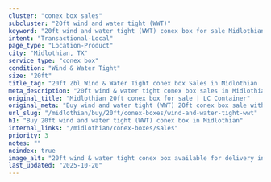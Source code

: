 ```yaml
---
cluster: "conex box sales"
subcluster: "20ft wind and water tight (WWT)"
keyword: "20ft wind and water tight (WWT) conex box for sale Midlothian, TX"
intent: "Transactional-Local"
page_type: "Location-Product"
city: "Midlothian, TX"
service_type: "conex box"
condition: "Wind & Water Tight"
size: "20ft"
title_tag: "20ft Zbl Wind & Water Tight conex box Sales in Midlothian | LC Container"
meta_description: "20ft wind & water tight conex box sales in Midlothian. Fast delivery, competitive pricing. Serving conex boxes area. Quote ID: WE0. Call (214) 524-4168 for your free quote today."
original_title: "Midlothian 20ft conex box for sale | LC Container"
original_meta: "Buy wind and water tight (WWT) 20ft conex box sale with local delivery in Midlothian, TX. LC Container — local Since 2003. Request a fast quote today."
url_slug: "/midlothian/buy/20ft/conex-boxes/wind-and-water-tight-wwt"
h1: "Buy 20ft wind and water tight (WWT) conex box in Midlothian"
internal_links: "/midlothian/conex-boxes/sales"
priority: 3
notes: ""
noindex: true
image_alt: "20ft wind & water tight conex box available for delivery in Midlothian"
last_updated: "2025-10-20"
---
```


<!-- TODO: Add unique city/inventory copy, images, and internal links here. -->
